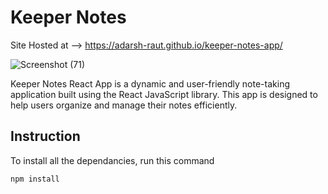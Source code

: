 # Keeper Notes

Site Hosted at --> https://adarsh-raut.github.io/keeper-notes-app/

![Screenshot (71)](https://github.com/Adarsh-Raut/keeper-notes-app/assets/86641528/cd194d75-6336-41d1-a3d8-0461be3f0c9a)

Keeper Notes React App is a dynamic and user-friendly note-taking application built using the React JavaScript library. This app is designed to help users organize and manage their notes efficiently.

## Instruction

To install all the dependancies, run this command

    npm install
